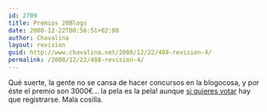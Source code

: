 ```yaml
---
id: 2709
title: Premios 20Blogs
date: 2008-12-22T00:56:51+02:00
author: Chavalina
layout: revision
guid: http://www.chavalina.net/2008/12/22/488-revision-4/
permalink: /2008/12/22/488-revision-4/
---
```

Qué suerte, la gente no se cansa de hacer concursos en la blogocosa, y por éste el premio son 3000€… la pela es la pela! aunque <a onclick="window.open(this.href,′premios20blogs′, ′top=10,left=10,height=370,width=510,scrollbars=yes′); return false;" href="http://www.20minutos.es/premios_20_blogs/votar/700/1/">si quieres votar</a> hay que registrarse. Mala cosilla.